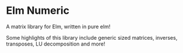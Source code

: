 # Elm Numeric

A matrix library for Elm, written in pure elm!

Some highlights of this library include generic sized matrices, inverses,
transposes, LU decomposition and more!
